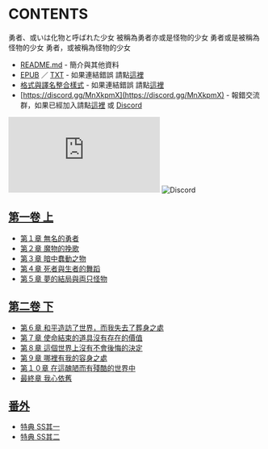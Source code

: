 # CONTENTS

勇者、或いは化物と呼ばれた少女
被稱為勇者亦或是怪物的少女
勇者或是被稱為怪物的少女
勇者，或被稱為怪物的少女


- [README.md](README.md) - 簡介與其他資料
- [EPUB](https://gitlab.com/demonovel/epub-txt/blob/master/wenku8_out/%E5%8B%87%E8%80%85%E3%80%81%E6%88%96%E3%81%84%E3%81%AF%E5%8C%96%E7%89%A9%E3%81%A8%E5%91%BC%E3%81%B0%E3%82%8C%E3%81%9F%E5%B0%91%E5%A5%B3.epub) ／ [TXT](https://gitlab.com/demonovel/epub-txt/blob/master/wenku8_out/out/%E5%8B%87%E8%80%85%E3%80%81%E6%88%96%E3%81%84%E3%81%AF%E5%8C%96%E7%89%A9%E3%81%A8%E5%91%BC%E3%81%B0%E3%82%8C%E3%81%9F%E5%B0%91%E5%A5%B3.out.txt) - 如果連結錯誤 請點[這裡](https://gitlab.com/demonovel/epub-txt/tree/master)
- [格式與譯名整合樣式](https://github.com/bluelovers/node-novel/blob/master/lib/locales/%E5%8B%87%E8%80%85%E3%80%81%E6%88%96%E3%81%84%E3%81%AF%E5%8C%96%E7%89%A9%E3%81%A8%E5%91%BC%E3%81%B0%E3%82%8C%E3%81%9F%E5%B0%91%E5%A5%B3.ts) - 如果連結錯誤 請點[這裡](https://github.com/bluelovers/node-novel/tree/master/lib/locales)
- [https://discord.gg/MnXkpmX](https://discord.gg/MnXkpmX) - 報錯交流群，如果已經加入請點[這裡](https://discordapp.com/channels/467794087769014273/467794088285175809) 或 [Discord](https://discordapp.com/channels/@me)


![導航目錄](https://chart.apis.google.com/chart?cht=qr&chs=150x150&chl=https://gitee.com/bluelovers/novel/blob/master/wenku8/勇者、或いは化物と呼ばれた少女/導航目錄.md)  ![Discord](https://chart.apis.google.com/chart?cht=qr&chs=150x150&chl=https://discord.gg/MnXkpmX)




## [第一卷 上](00000_%E7%AC%AC%E4%B8%80%E5%8D%B7%20%E4%B8%8A)

- [第１章 無名的勇者](00000_%E7%AC%AC%E4%B8%80%E5%8D%B7%20%E4%B8%8A/00010_%E7%AC%AC%EF%BC%91%E7%AB%A0%20%E7%84%A1%E5%90%8D%E7%9A%84%E5%8B%87%E8%80%85.txt)
- [第２章 魔物的挽歌](00000_%E7%AC%AC%E4%B8%80%E5%8D%B7%20%E4%B8%8A/00020_%E7%AC%AC%EF%BC%92%E7%AB%A0%20%E9%AD%94%E7%89%A9%E7%9A%84%E6%8C%BD%E6%AD%8C.txt)
- [第３章 暗中蠢動之物](00000_%E7%AC%AC%E4%B8%80%E5%8D%B7%20%E4%B8%8A/00030_%E7%AC%AC%EF%BC%93%E7%AB%A0%20%E6%9A%97%E4%B8%AD%E8%A0%A2%E5%8B%95%E4%B9%8B%E7%89%A9.txt)
- [第４章 死者與生者的舞蹈](00000_%E7%AC%AC%E4%B8%80%E5%8D%B7%20%E4%B8%8A/00040_%E7%AC%AC%EF%BC%94%E7%AB%A0%20%E6%AD%BB%E8%80%85%E8%88%87%E7%94%9F%E8%80%85%E7%9A%84%E8%88%9E%E8%B9%88.txt)
- [第５章 夢的結局與両只怪物](00000_%E7%AC%AC%E4%B8%80%E5%8D%B7%20%E4%B8%8A/00050_%E7%AC%AC%EF%BC%95%E7%AB%A0%20%E5%A4%A2%E7%9A%84%E7%B5%90%E5%B1%80%E8%88%87%E4%B8%A1%E5%8F%AA%E6%80%AA%E7%89%A9.txt)


## [第二卷 下](00010_%E7%AC%AC%E4%BA%8C%E5%8D%B7%20%E4%B8%8B)

- [第６章 和平造訪了世界，而我失去了葬身之處](00010_%E7%AC%AC%E4%BA%8C%E5%8D%B7%20%E4%B8%8B/00010_%E7%AC%AC%EF%BC%96%E7%AB%A0%20%E5%92%8C%E5%B9%B3%E9%80%A0%E8%A8%AA%E4%BA%86%E4%B8%96%E7%95%8C%EF%BC%8C%E8%80%8C%E6%88%91%E5%A4%B1%E5%8E%BB%E4%BA%86%E8%91%AC%E8%BA%AB%E4%B9%8B%E8%99%95.txt)
- [第７章 使命結束的道具沒有存在的價值](00010_%E7%AC%AC%E4%BA%8C%E5%8D%B7%20%E4%B8%8B/00020_%E7%AC%AC%EF%BC%97%E7%AB%A0%20%E4%BD%BF%E5%91%BD%E7%B5%90%E6%9D%9F%E7%9A%84%E9%81%93%E5%85%B7%E6%B2%92%E6%9C%89%E5%AD%98%E5%9C%A8%E7%9A%84%E5%83%B9%E5%80%BC.txt)
- [第８章 這個世界上沒有不會後悔的決定](00010_%E7%AC%AC%E4%BA%8C%E5%8D%B7%20%E4%B8%8B/00030_%E7%AC%AC%EF%BC%98%E7%AB%A0%20%E9%80%99%E5%80%8B%E4%B8%96%E7%95%8C%E4%B8%8A%E6%B2%92%E6%9C%89%E4%B8%8D%E6%9C%83%E5%BE%8C%E6%82%94%E7%9A%84%E6%B1%BA%E5%AE%9A.txt)
- [第９章 哪裡有我的容身之處](00010_%E7%AC%AC%E4%BA%8C%E5%8D%B7%20%E4%B8%8B/00040_%E7%AC%AC%EF%BC%99%E7%AB%A0%20%E5%93%AA%E8%A3%A1%E6%9C%89%E6%88%91%E7%9A%84%E5%AE%B9%E8%BA%AB%E4%B9%8B%E8%99%95.txt)
- [第１０章 在這醜陋而有殘酷的世界中](00010_%E7%AC%AC%E4%BA%8C%E5%8D%B7%20%E4%B8%8B/00050_%E7%AC%AC%EF%BC%91%EF%BC%90%E7%AB%A0%20%E5%9C%A8%E9%80%99%E9%86%9C%E9%99%8B%E8%80%8C%E6%9C%89%E6%AE%98%E9%85%B7%E7%9A%84%E4%B8%96%E7%95%8C%E4%B8%AD.txt)
- [最終章 我心依舊](00010_%E7%AC%AC%E4%BA%8C%E5%8D%B7%20%E4%B8%8B/00060_%E6%9C%80%E7%B5%82%E7%AB%A0%20%E6%88%91%E5%BF%83%E4%BE%9D%E8%88%8A.txt)


## [番外](00020_%E7%95%AA%E5%A4%96)

- [特典 SS其一](00020_%E7%95%AA%E5%A4%96/00010_%E7%89%B9%E5%85%B8%20SS%E5%85%B6%E4%B8%80.txt)
- [特典 SS其二](00020_%E7%95%AA%E5%A4%96/00020_%E7%89%B9%E5%85%B8%20SS%E5%85%B6%E4%BA%8C.txt)

